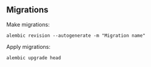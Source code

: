 ## Migrations

Make migrations:

`alembic revision --autogenerate -m "Migration name"`

Apply migrations:

`alembic upgrade head`
